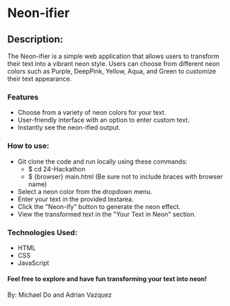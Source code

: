 # Neon-ifier

## Description:
The Neon-ifier is a simple web application that allows users to transform their text into a vibrant neon style. Users can choose from different neon colors such as Purple, DeepPink, Yellow, Aqua, and Green to customize their text appearance.

### Features
- Choose from a variety of neon colors for your text.
- User-friendly interface with an option to enter custom text.
- Instantly see the neon-ified output.
  
### How to use:
- Git clone the code and run locally using these commands:
   - $ cd 24-Hackathon
   - $ {browser} main.html (Be sure not to include braces with browser name)
- Select a neon color from the dropdown menu.
- Enter your text in the provided textarea.
- Click the "Neon-ify" button to generate the neon effect.
- View the transformed text in the "Your Text in Neon" section.

### Technologies Used:
- HTML
- CSS
- JavaScript


#### Feel free to explore and have fun transforming your text into neon!



By: Michael Do and Adrian Vazquez
